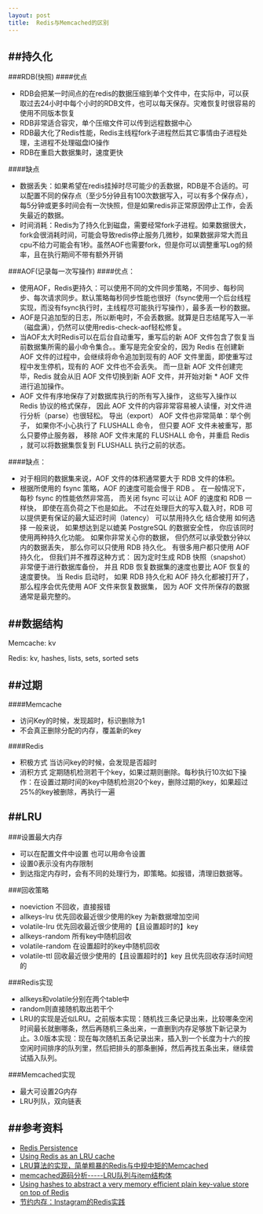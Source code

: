 ```yaml
---
layout: post
title:  Redis与Memcached的区别
---
```


##持久化
---
###RDB(快照)
####优点
* RDB会把某一时间点的在redis的数据压缩到单个文件中，在实际中，可以获取过去24小时中每个小时的RDB文件，也可以每天保存。灾难恢复时很容易的使用不同版本恢复
* RDB非常适合容灾，单个压缩文件可以传到远程数据中心
* RDB最大化了Redis性能，Redis主线程fork子进程然后其它事情由子进程处理，主进程不处理磁盘IO操作
* RDB在重启大数据集时，速度更快

####缺点
* 数据丢失：如果希望在redis挂掉时尽可能少的丢数据，RDB是不合适的。可以配置不同的保存点（至少5分钟且有100次数据写入，可以有多个保存点），每5分钟或更多时间会有一次快照，但是如果redis非正常原因停止工作，会丢失最近的数据。
* 时间消耗：Redis为了持久化到磁盘，需要经常fork子进程。如果数据很大，fork会很消耗时间，可能会导致redis停止服务几微秒，如果数据非常大而且cpu不给力可能会有1秒。虽然AOF也需要fork，但是你可以调整重写Log的频率，且在执行期间不带有额外开销

###AOF(记录每一次写操作)
####优点：
* 使用AOF，Redis更持久：可以使用不同的文件同步策略，不同步、每秒同步、每次请求同步。默认策略每秒同步性能也很好（fsync使用一个后台线程实现，而没有fsync执行时，主线程尽可能执行写操作），最多丢一秒的数据。
* AOF是只追加型的日志，所以断电时，不会丢数据。就算是日志结尾写入一半（磁盘满），仍然可以使用redis-check-aof轻松修复。
* 当AOF太大时Redis可以在后台自动重写，重写后的新 AOF 文件包含了恢复当前数据集所需的最小命令集合。。重写是完全安全的，因为 Redis 在创建新 AOF 文件的过程中，会继续将命令追加到现有的 AOF 文件里面，即使重写过程中发生停机，现有的 AOF 文件也不会丢失。 而一旦新 AOF 文件创建完毕，Redis 就会从旧 AOF 文件切换到新 AOF 文件，并开始对新 * AOF 文件进行追加操作。
* AOF 文件有序地保存了对数据库执行的所有写入操作， 这些写入操作以 Redis 协议的格式保存， 因此 AOF 文件的内容非常容易被人读懂，对文件进行分析（parse）也很轻松。 导出（export） AOF 文件也非常简单：举个例子， 如果你不小心执行了 FLUSHALL 命令， 但只要 AOF 文件未被重写，那么只要停止服务器， 移除 AOF 文件末尾的 FLUSHALL 命令，并重启 Redis ，就可以将数据集恢复到 FLUSHALL 执行之前的状态。

####缺点：
* 对于相同的数据集来说，AOF 文件的体积通常要大于 RDB 文件的体积。
* 根据所使用的 fsync 策略，AOF 的速度可能会慢于 RDB 。 在一般情况下， 每秒 fsync 的性能依然非常高， 而关闭 fsync 可以让 AOF 的速度和 RDB 一样快， 即使在高负荷之下也是如此。 不过在处理巨大的写入载入时，RDB 可以提供更有保证的最大延迟时间（latency）
可以禁用持久化
结合使用
如何选择
一般来说， 如果想达到足以媲美 PostgreSQL 的数据安全性， 你应该同时使用两种持久化功能。
如果你非常关心你的数据， 但仍然可以承受数分钟以内的数据丢失， 那么你可以只使用 RDB 持久化。
有很多用户都只使用 AOF 持久化， 但我们并不推荐这种方式： 因为定时生成 RDB 快照（snapshot）非常便于进行数据库备份， 并且 RDB 恢复数据集的速度也要比 AOF 恢复的速度要快。
当 Redis 启动时， 如果 RDB 持久化和 AOF 持久化都被打开了， 那么程序会优先使用 AOF 文件来恢复数据集， 因为 AOF 文件所保存的数据通常是最完整的。

##数据结构
---
Memcache: kv

Redis: kv, hashes, lists, sets, sorted sets

##过期
---
####Memcache
* 访问Key的时候，发现超时，标识删除为1
* 不会真正删除分配的内存，覆盖新的key

####Redis
* 积极方式 当访问key的时候，会发现是否超时
* 消积方式 定期随机检测若干个key，如果过期则删除。每秒执行10次如下操作：在设置过期时间的key中随机检测20个key，删除过期的key，如果超过25%的key被删除，再执行一遍

##LRU
---
###设置最大内存 
* 可以在配置文件中设置 也可以用命令设置
* 设置0表示没有内存限制
* 到达指定内存时，会有不同的处理行为，即策略。如报错，清理旧数据等。

###回收策略
* noeviction 不回收，直接报错
* allkeys-lru 优先回收最近很少使用的key 为新数据增加空间
* volatile-lru 优先回收最近很少使用的【且设置超时的】key
* allkeys-random 所有key中随机回收
* volatile-random 在设置超时的key中随机回收
* volatile-ttl 回收最近很少使用的【且设置超时的】key 且优先回收存活时间短的

###Redis实现
* allkeys和volatile分别在两个table中
* random则直接随机取出若干个
* LRU的实现是近似LRU。之前版本实现：随机找三条记录出来，比较哪条空闲时间最长就删哪条，然后再随机三条出来，一直删到内存足够放下新记录为止。3.0版本实现：现在每次随机五条记录出来，插入到一个长度为十六的按空闲时间排序的队列里，然后把排头的那条删掉，然后再找五条出来，继续尝试插入队列。

###Memcached实现
* 最大可设置2G内存
* LRU列队，双向链表

##参考资料
---
* [Redis Persistence](http://redis.io/topics/persistence)
* [Using Redis as an LRU cache](http://redis.io/topics/lru-cache)
* [LRU算法的实现，简单粗暴的Redis与中规中矩的Memcached](http://www.yidianzixun.com/08lZsltN?s=undefined)
* [memcached源码分析-----LRU队列与item结构体](http://blog.csdn.net/luotuo44/article/details/42869325)
* [Using hashes to abstract a very memory efficient plain key-value store on top of Redis](http://redis.io/topics/memory-optimization)
* [节约内存：Instagram的Redis实践](http://blog.nosqlfan.com/html/3379.html)